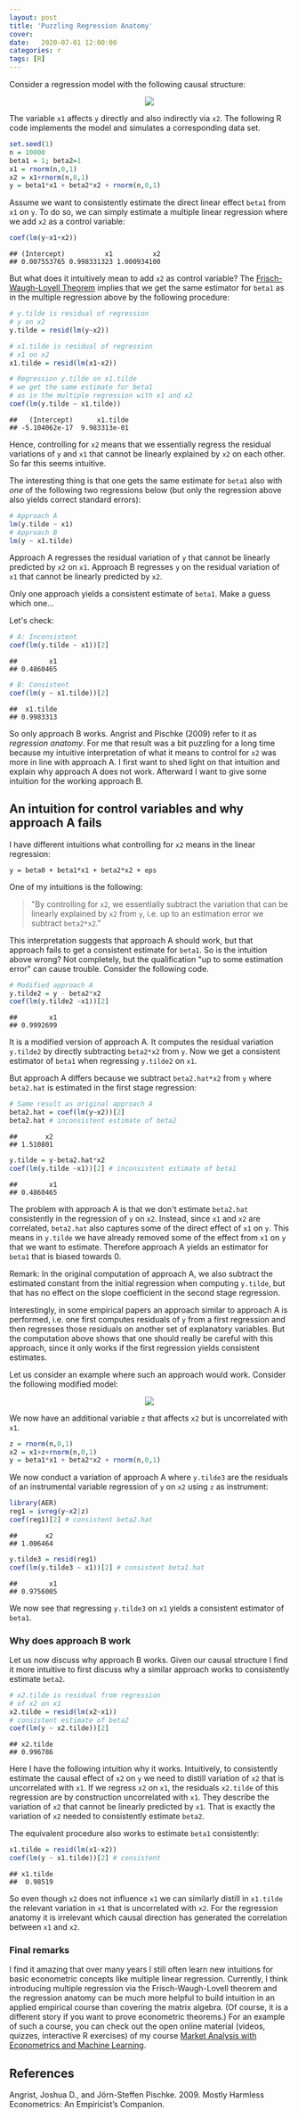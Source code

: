 ```yaml
---
layout: post
title: 'Puzzling Regression Anatomy'
cover: 
date:   2020-07-01 12:00:00
categories: r
tags: [R]
---
```


Consider a regression model with the following causal structure:

<center>
<img src="http://skranz.github.io/images/puzzling_anatomy.svg" style="max-width: 100%; max-height: 50em">
</center>

The variable `x1` affects `y` directly and also indirectly via `x2`. The following R code implements the model and simulates a corresponding data set.

```r
set.seed(1)
n = 10000
beta1 = 1; beta2=1
x1 = rnorm(n,0,1)
x2 = x1+rnorm(n,0,1)
y = beta1*x1 + beta2*x2 + rnorm(n,0,1)
```

Assume we want to consistently estimate the direct linear effect `beta1` from `x1` on `y`. To do so, we can simply estimate a multiple linear regression where we add `x2` as a control variable: 


```r
coef(lm(y~x1+x2))
```

```
## (Intercept)          x1          x2 
## 0.007553765 0.998331323 1.000934100
```

But what does it intuitively mean to add `x2` as control variable? The [Frisch-Waugh-Lovell Theorem](https://en.wikipedia.org/wiki/Frisch%E2%80%93Waugh%E2%80%93Lovell_theorem) implies that we get the same estimator for `beta1` as in the multiple regression above by the following procedure:


```r
# y.tilde is residual of regression 
# y on x2
y.tilde = resid(lm(y~x2))

# x1.tilde is residual of regression 
# x1 on x2
x1.tilde = resid(lm(x1~x2))

# Regression y.tilde on x1.tilde
# we get the same estimate for beta1
# as in the multiple regression with x1 and x2
coef(lm(y.tilde ~ x1.tilde))
```

```
##   (Intercept)      x1.tilde 
## -5.104062e-17  9.983313e-01
```

Hence, controlling for `x2` means that we essentially regress the residual variations of `y` and `x1` that cannot be linearly explained by `x2` on each other. So far this seems intuitive.

The interesting thing is that one gets the same estimate for `beta1` also with *one* of the following two regressions below (but only the regression above also yields correct standard errors):


```r
# Approach A
lm(y.tilde ~ x1)
# Approach B
lm(y ~ x1.tilde)
```

Approach A regresses the residual variation of `y` that cannot be linearly predicted by `x2` on `x1`. Approach B regresses `y` on the residual variation of `x1` that cannot be linearly predicted by `x2`.

Only one approach yields a consistent estimate of `beta1`. Make a guess which one...

Let's check:

```r
# A: Inconsistent
coef(lm(y.tilde ~ x1))[2]
```

```
##        x1 
## 0.4860465
```

```r
# B: Consistent
coef(lm(y ~ x1.tilde))[2]
```

```
##  x1.tilde 
## 0.9983313
```

So only approach B works. Angrist and Pischke (2009) refer to it as *regression anatomy*. For me that result was a bit puzzling for a long time because my intuitive interpretation of what it means to control for `x2` was more in line with approach A. I first want to shed light on that intuition and explain why approach A does not work. Afterward I want to give some intuition for the working approach B.

## An intuition for control variables and why approach A fails

I have different intuitions what controlling for `x2` means in the linear regression:

`y = beta0 + beta1*x1 + beta2*x2 + eps`

One of my intuitions is the following:

> "By controlling for `x2`, we essentially subtract the variation that can be linearly explained by `x2` from `y`, i.e. up to an estimation error we subtract `beta2*x2`." 

This interpretation suggests that approach A should work, but that approach fails to get a consistent estimate for `beta1`. So is the intuition above wrong? Not completely, but the qualification "up to some estimation error" can cause trouble. Consider the following code.


```r
# Modified approach A
y.tilde2 = y - beta2*x2
coef(lm(y.tilde2 ~x1))[2]
```

```
##        x1 
## 0.9992699
```

It is a modified version of approach A. It computes the residual variation `y.tilde2` by directly subtracting `beta2*x2` from `y`. Now we get a consistent estimator of `beta1` when regressing `y.tilde2` on `x1`.

But approach A differs because we subtract `beta2.hat*x2` from `y` where `beta2.hat` is estimated in the first stage regression:

```r
# Same result as original approach A
beta2.hat = coef(lm(y~x2))[2]
beta2.hat # inconsistent estimate of beta2
```

```
##       x2 
## 1.510801
```

```r
y.tilde = y-beta2.hat*x2
coef(lm(y.tilde ~x1))[2] # inconsistent estimate of beta1
```

```
##        x1 
## 0.4860465
```

The problem with approach A is that we don't estimate `beta2.hat` consistently in the regression of `y` on `x2`. Instead, since `x1` and `x2` are correlated, `beta2.hat` also captures some of the direct effect of `x1` on `y`. This means in `y.tilde` we have already removed some of the effect from `x1` on `y` that we want to estimate. Therefore approach A yields an estimator for `beta1` that is biased towards 0.

Remark: In the original computation of approach A, we also subtract the estimated constant from the initial regression when computing `y.tilde`, but that has no effect on the slope coefficient in the second stage regression.

Interestingly, in some empirical papers an approach similar to approach A is performed, i.e. one first computes residuals of `y` from a first regression and then regresses those residuals on another set of explanatory variables. But the computation above shows that one should really be careful with this approach, since it only works if the first regression yields consistent estimates.

Let us consider an example where such an approach would work. Consider the following modified model:

<center>
<img src="http://skranz.github.io/images/puzzling_anatomy2.svg" style="max-width: 100%; max-height: 50em">
</center>

We now have an additional variable `z` that affects `x2` but is uncorrelated with `x1`.


```r
z = rnorm(n,0,1)
x2 = x1+z+rnorm(n,0,1)
y = beta1*x1 + beta2*x2 + rnorm(n,0,1)
```

We now conduct a variation of approach A where `y.tilde3` are the residuals of an instrumental variable regression of `y` on `x2` using `z` as instrument:

```r
library(AER)
reg1 = ivreg(y~x2|z)
coef(reg1)[2] # consistent beta2.hat
```

```
##       x2 
## 1.006464
```

```r
y.tilde3 = resid(reg1)
coef(lm(y.tilde3 ~ x1))[2] # consistent beta1.hat
```

```
##        x1 
## 0.9756005
```

We now see that regressing `y.tilde3` on `x1` yields a consistent estimator of `beta1`.

### Why does approach B work

Let us now discuss why approach B works. Given our causal structure I find it more intuitive to first discuss why a similar approach works to consistently estimate `beta2`.


```r
# x2.tilde is residual from regression
# of x2 on x1
x2.tilde = resid(lm(x2~x1))
# consistent estimate of beta2
coef(lm(y ~ x2.tilde))[2]
```

```
## x2.tilde 
## 0.996786
```

Here I have the following intuition why it works. Intuitively, to consistently estimate the causal effect of `x2` on `y` we need to distill variation of `x2` that is uncorrelated with `x1`. If we regress `x2` on `x1`, the residuals `x2.tilde` of this regression are by construction uncorrelated with `x1`. They describe the variation of `x2` that cannot be linearly predicted by `x1`. That is exactly the variation of `x2` needed to consistently estimate `beta2`.

The equivalent procedure also works to estimate `beta1` consistently:


```r
x1.tilde = resid(lm(x1~x2))
coef(lm(y ~ x1.tilde))[2] # consistent
```

```
## x1.tilde 
##  0.98519
```

So even though `x2` does not influence `x1` we can similarly distill in `x1.tilde` the relevant variation in `x1` that is uncorrelated with `x2`. For the regression anatomy it is irrelevant which causal direction has generated the correlation between `x1` and `x2`.

### Final remarks

I find it amazing that over many years I still often learn new intuitions for basic econometric concepts like multiple linear regression. Currently, I think introducing multiple regression via the Frisch-Waugh-Lovell theorem and the regression anatomy can be much more helpful to build intuition in an applied empirical course than covering the matrix algebra. (Of course, it is a different story if you want to prove econometric theorems.) For an example of such a course, you can check out the open online material (videos, quizzes, interactive R exercises) of my course [Market Analysis with Econometrics and Machine Learning](https://skranz.github.io/r/2020/06/10/MarketAnalysis.html).


## References

Angrist, Joshua D., and Jörn-Steffen Pischke. 2009. Mostly Harmless Econometrics: An Empiricist’s Companion.

